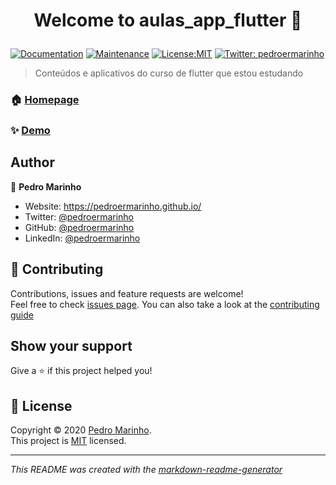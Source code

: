 <h1 align="center">

Welcome to aulas_app_flutter 👋

</h1>
<p>

<a href="https://github.com/pedroermarinho/aulas_app_flutter#readme" target="_blank"><img alt="Documentation" src="https://img.shields.io/badge/documentation-yes-brightgreen.svg" /></a>
<a href="https://github.com/pedroermarinho/aulas_app_flutter/graphs/commit-activity" target="_blank"><img alt="Maintenance" src="https://img.shields.io/badge/Maintained%3F-yes-green.svg" /></a>
<a href="https://github.com/pedroermarinho/aulas_app_flutter/blob/master/LICENSE" target="_blank"><img alt="License:MIT" src="https://img.shields.io/badge/License-MIT-yellow.svg" /></a>
<a href="https://twitter.com/pedroermarinho" target="_blank"><img alt="Twitter: pedroermarinho" src="https://img.shields.io/twitter/follow/pedroermarinho.svg?style=social" /></a>
</p>

> Conteúdos e aplicativos do curso de flutter que estou estudando
### 🏠 [Homepage](https://github.com/pedroermarinho/aulas_app_flutter#readme)
### ✨ [Demo](https://github.com/pedroermarinho/aulas_app_flutter#readme)



## Author
👤 **Pedro Marinho**
* Website: https://pedroermarinho.github.io/
* Twitter: [@pedroermarinho](https://twitter.com/pedroermarinho)
* GitHub: [@pedroermarinho](https://github.com/{github_username})
* LinkedIn: [@pedroermarinho](https://linkedin.com/in/{author_linkedin_username})



## 🤝 Contributing
Contributions, issues and feature requests are welcome!<br />Feel free to check [issues page](https://github.com/pedroermarinho/aulas_app_flutter/issues). You can also take a look at the [contributing guide](https://github.com/pedroermarinho/aulas_app_flutter/blob/master/CONTRIBUTING.md)
## Show your support
Give a ⭐️ if this project helped you!

## 📝 License

Copyright © 2020 [Pedro Marinho](https://github.com/pedroermarinho ).<br/>
This project is [MIT](https://github.com/pedroermarinho/aulas_app_flutter/blob/master/LICENSE) licensed.

---
_This README was created with the [markdown-readme-generator](https://github.com/pedroermarinho/markdown-readme-generator)_